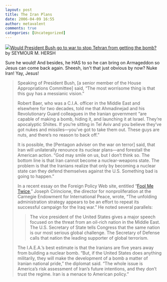 ```yaml
---
layout: post
title: The Iran Plans
date: 2006-04-09 16:55
author: metavalent
comments: true
categories: [Uncategorized]
---
```

<!--Lead Photo --><a href="http://www.newyorker.com/printables/fact/060417fa_fact"><img src="https://web.archive.org/web/*/http://awebcamdarkly.com/">Would President Bush go to war to stop Tehran from getting the bomb?</a> by SEYMOUR M. HERSH

Sure he would! And besides, he HAS to so he can bring on Armageddon so Jesus can come back again. Sheesh, isn't that just obvious by now?  Nuke Iran! Yay, Jesus!

<blockquote>Speaking of President Bush, [a senior member of the House Appropriations Committee] said, “The most worrisome thing is that this guy has a messianic vision.”

Robert Baer, who was a C.I.A. officer in the Middle East and elsewhere for two decades, told me that Ahmadinejad and his Revolutionary Guard colleagues in the Iranian government “are capable of making a bomb, hiding it, and launching it at Israel. They’re apocalyptic Shiites. If you’re sitting in Tel Aviv and you believe they’ve got nukes and missiles—you’ve got to take them out. These guys are nuts, and there’s no reason to back off.”

It is possible, the [Pentagon adviser on the war on terror] said, that Iran will unilaterally renounce its nuclear plans—and forestall the American action. “God may smile on us, but I don’t think so. The bottom line is that Iran cannot become a nuclear-weapons state. The problem is that the Iranians realize that only by becoming a nuclear state can they defend themselves against the U.S. Something bad is going to happen.”

In a recent essay on the Foreign Policy Web site, entitled “<a href="http://www.foreignpolicy.com/story/cms.php?story_id=3416&amp;fpsrc=ealert060328">Fool Me Twice</a>,” Joseph Cirincione, the director for nonproliferation at the Carnegie Endowment for International Peace, wrote, “The unfolding administration strategy appears to be an effort to repeat its successful campaign for the Iraq war.” He noted several parallels:<blockquote>The vice president of the United States gives a major speech focused on the threat from an oil-rich nation in the Middle East. The U.S. Secretary of State tells Congress that the same nation is our most serious global challenge. The Secretary of Defense calls that nation the leading supporter of global terrorism.</blockquote>The I.A.E.A.’s best estimate is that the Iranians are five years away from building a nuclear bomb. “But, if the United States does anything militarily, they will make the development of a bomb a matter of Iranian national pride,” the diplomat said. “The whole issue is America’s risk assessment of Iran’s future intentions, and they don’t trust the regime. Iran is a menace to American policy.”
</blockquote>
